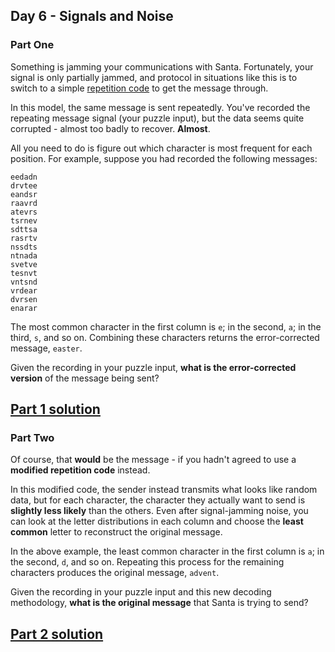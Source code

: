 ## Day 6 - Signals and Noise

### Part One

Something is jamming your communications with Santa. Fortunately, your signal is only partially
jammed, and protocol in situations like this is to switch to a simple [repetition code][3] to get
the message through.

In this model, the same message is sent repeatedly. You've recorded the repeating message signal
(your puzzle input), but the data seems quite corrupted - almost too badly to recover. **Almost**.

All you need to do is figure out which character is most frequent for each position. For example,
suppose you had recorded the following messages:

```
eedadn
drvtee
eandsr
raavrd
atevrs
tsrnev
sdttsa
rasrtv
nssdts
ntnada
svetve
tesnvt
vntsnd
vrdear
dvrsen
enarar
```

The most common character in the first column is `e`; in the second, `a`; in the third, `s`,
and so on. Combining these characters returns the error-corrected message, `easter`.

Given the recording in your puzzle input, **what is the error-corrected version** of the message
being sent?

[Part 1 solution][1]
--------------------

### Part Two

Of course, that **would** be the message - if you hadn't agreed to use a **modified repetition
code** instead.

In this modified code, the sender instead transmits what looks like random data, but for each
character, the character they actually want to send is **slightly less likely** than the others.
Even after signal-jamming noise, you can look at the letter distributions in each column and
choose the **least common** letter to reconstruct the original message.

In the above example, the least common character in the first column is `a`; in the second, `d`,
and so on. Repeating this process for the remaining characters produces the original message,
`advent`.

Given the recording in your puzzle input and this new decoding methodology, **what is the original
message** that Santa is trying to send?

[Part 2 solution][2]
--------------------


[1]: part_1.py
[2]: part_2.py
[3]: https://en.wikipedia.org/wiki/Repetition_code

